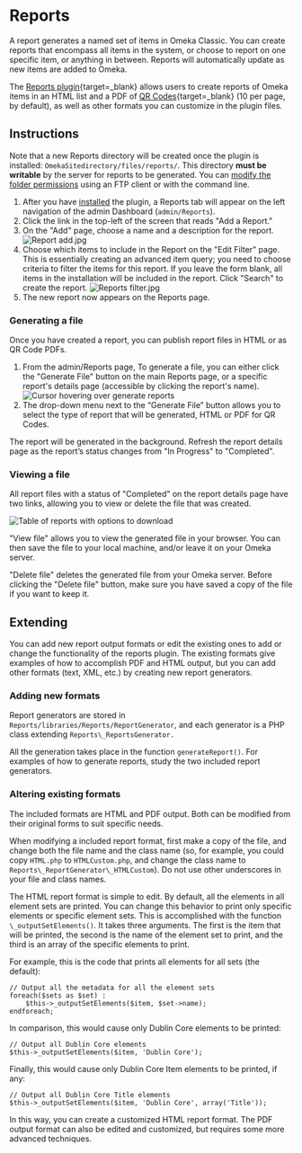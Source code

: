 # Reports

A report generates a named set of items in Omeka Classic. You can create reports that encompass all items in the system, or choose to report on one specific item, or anything in between. Reports will automatically update as new items are added to Omeka.

The [Reports plugin](https://omeka.org/classic/plugins/Reports/){target=_blank} allows users to create reports of Omeka items in an HTML list and a PDF of [QR Codes](http://en.wikipedia.org/wiki/QR_Code){target=_blank} (10 per page, by default), as well as other formats you can customize in the plugin files.

## Instructions

Note that a new Reports directory will be created once the plugin is installed: `OmekaSitedirectory/files/reports/`. This directory **must be writable** by the server for reports to be generated. You can [modify the folder permissions](../Installation/Setting_Directory_Permissions.md) using an FTP client or with the command line. 

1. After you have [installed](../Admin/Adding_and_Managing_Plugins.md) the plugin, a Reports tab will appear on the left navigation of the admin Dashboard (`admin/Reports`).
2. Click the link in the top-left of the screen that reads "Add a Report."
3. On the "Add" page, choose a name and a description for the report.
   ![Report add.jpg](../doc_files/plugin_images/Reports_add.png)
4. Choose which items to include in the Report on the "Edit Filter" page. This is essentially creating an advanced item query; you need to choose criteria to filter the items for this report. If you leave the form blank, all items in the installation will be included in the report. Click "Search" to create the report. 
![Reports filter.jpg](../doc_files/plugin_images/Reports_filter.png)
5. The new report now appears on the Reports page.

### Generating a file

Once you have created a report, you can publish report files in HTML or as QR Code PDFs.

1.  From the admin/Reports page, To generate a file, you can either click the "Generate File" button on the main Reports page, or a specific report's details page (accessible by clicking the report's name).
   ![Cursor hovering over generate reports](../doc_files/plugin_images/Reports_generate.png)
1.  The drop-down menu next to the “Generate File” button allows you to select the type of report that will be generated, HTML or PDF for QR Codes.

The report will be generated in the background. Refresh the report details page as the report’s status changes from "In Progress" to "Completed".

### Viewing a file

All report files with a status of "Completed" on the report details page have two links, allowing you to view or delete the file that was created.

![Table of reports with options to download](../doc_files/plugin_images/Reports_download.png)

"View file" allows you to view the generated file in your browser. You can then save the file to your local machine, and/or leave it on your Omeka server.

"Delete file" deletes the generated file from your Omeka server. Before clicking the "Delete file" button, make sure you have saved a copy of the file if you want to keep it.

## Extending

You can add new report output formats or edit the existing ones to add or change the functionality of the reports plugin. The existing formats give examples of how to accomplish PDF and HTML output, but you can add other formats (text, XML, etc.) by creating new report generators.

### Adding new formats 
Report generators are stored in `Reports/libraries/Reports/ReportGenerator`, and each generator is a PHP class extending `Reports\_ReportsGenerator.`

All the generation takes place in the function `generateReport()`. For examples of how to generate reports, study the two included report generators.

### Altering existing formats
The included formats are HTML and PDF output. Both can be modified from their original forms to suit specific needs.

When modifying a included report format, first make a copy of the file, and change both the file name and the class name (so, for example, you could copy `HTML.php` to `HTMLCustom.php`, and change the class name to `Reports\_ReportGenerator\_HTMLCustom`). Do not use other underscores in your file and class names.

The HTML report format is simple to edit. By default, all the elements in all element sets are printed. You can change this behavior to print only specific elements or specific element sets. This is accomplished with the function `\_outputSetElements()`. It takes three arguments. The first is the item that will be printed, the second is the name of the element set to print, and the third is an array of the specific elements to print.

For example, this is the code that prints all elements for all sets (the default): 

```
// Output all the metadata for all the element sets
foreach($sets as $set) :
    $this->_outputSetElements($item, $set->name);
endforeach;
```

In comparison, this would cause only Dublin Core elements to be printed:

```
// Output all Dublin Core elements
$this->_outputSetElements($item, 'Dublin Core');
```

Finally, this would cause only Dublin Core Item elements to be printed, if any:

```
// Output all Dublin Core Title elements
$this->_outputSetElements($item, 'Dublin Core', array('Title'));
```

In this way, you can create a customized HTML report format. The PDF output format can also be edited and customized, but requires some more advanced techniques.
